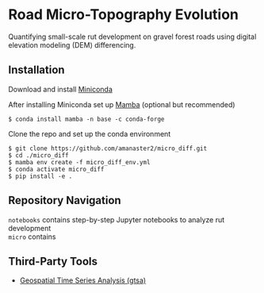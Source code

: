 # Road Micro-Topography Evolution

Quantifying small-scale rut development on gravel forest roads using digital elevation modeling (DEM) differencing. 

## Installation

Download and install [Miniconda](https://docs.conda.io/en/latest/miniconda.html)  

After installing Miniconda set up [Mamba](https://mamba.readthedocs.io/en/latest/installation.html) (optional but recommended)
```
$ conda install mamba -n base -c conda-forge
```
Clone the repo and set up the conda environment  

```
$ git clone https://github.com/amanaster2/micro_diff.git
$ cd ./micro_diff
$ mamba env create -f micro_diff_env.yml
$ conda activate micro_diff
$ pip install -e .
```

## Repository Navigation
`notebooks` contains step-by-step Jupyter notebooks to analyze rut development  
`micro` contains 


## Third-Party Tools
- [Geospatial Time Series Analysis (gtsa)](https://github.com/friedrichknuth/gtsa/tree/main)
